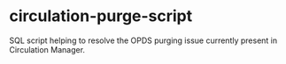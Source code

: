 # circulation-purge-script
SQL script helping to resolve the OPDS purging issue currently present in Circulation Manager.
